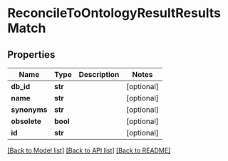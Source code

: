 # ReconcileToOntologyResultResultsMatch

## Properties
Name | Type | Description | Notes
------------ | ------------- | ------------- | -------------
**db_id** | **str** |  | [optional] 
**name** | **str** |  | [optional] 
**synonyms** | **str** |  | [optional] 
**obsolete** | **bool** |  | [optional] 
**id** | **str** |  | [optional] 

[[Back to Model list]](../README.md#documentation-for-models) [[Back to API list]](../README.md#documentation-for-api-endpoints) [[Back to README]](../README.md)

